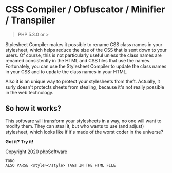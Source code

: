 CSS Compiler / Obfuscator / Minifier / Transpiler
==================================================================

> PHP 5.3.0 or >

Stylesheet Compiler makes it possible to rename CSS class names 
in your stylesheet, which helps reduce the size of the CSS that 
is sent down to your users.
Of course, this is not particularly useful unless the class names 
are renamed consistently in the HTML and CSS files that use the names.
Fortunately, you can use the Stylesheet Compiler to update the class 
names in your CSS and to update the class names in your HTML.

Also it is an unique way to protect your stylesheets from theft. 
Actually, it surly doesn't protects sheets from stealing, 
because it's not really possible in the web technology.

So how it works?
----------------

This software will transform your stylesheets in a way, 
no one will want to modify them. They can steal it, 
but who wants to use (and adjust) stylesheet, 
which looks like if it's made of the worst coder in the universe?

**Got it? Try it!**

Copyright 2020 phpSoftware

```
TODO
ALSO PARSE <style></style> TAGs IN THE HTML FILE
```
